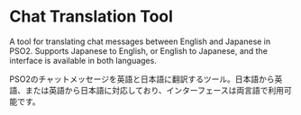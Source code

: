 # Chat Translation Tool
A tool for translating chat messages between English and Japanese in PSO2. Supports Japanese to English, or English to Japanese, and the interface is available in both languages.

PSO2のチャットメッセージを英語と日本語に翻訳するツール。日本語から英語、または英語から日本語に対応しており、インターフェースは両言語で利用可能です。
